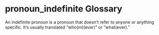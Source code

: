 # pronoun_indefinite Glossary
An indefinite pronoun is a pronoun that doesn’t refer to anyone or anything specific. It’s usually translated “who(m)(ever)” or “what(ever).”

